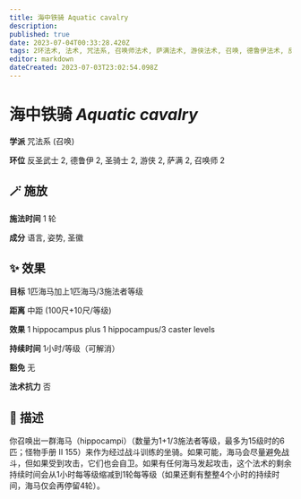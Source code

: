 ```yaml
---
title: 海中铁骑 Aquatic cavalry
description: 
published: true
date: 2023-07-04T00:33:28.420Z
tags: 2环法术, 法术, 咒法系, 召唤师法术, 萨满法术, 游侠法术, 召唤, 德鲁伊法术, 反圣武士法术, 圣骑士法术
editor: markdown
dateCreated: 2023-07-03T23:02:54.098Z
---
```


# **海中铁骑** *Aquatic cavalry*

**学派** 咒法系 (召唤) 

**环位** 反圣武士 2, 德鲁伊 2, 圣骑士 2, 游侠 2, 萨满 2, 召唤师 2

## 🪄 施放

**施法时间** 1 轮

**成分** 语言, 姿势, 圣徽

## ✨ 效果 

**目标** 1匹海马加上1匹海马/3施法者等级 

**距离** 中距 (100尺+10尺/等级) 

**效果** 1 hippocampus plus 1 hippocampus/3 caster levels 

**持续时间** 1小时/等级（可解消） 

**豁免** 无

**法术抗力** 否

## 📖 描述

你召唤出一群海马（hippocampi）（数量为1+1/3施法者等级，最多为15级时的6匹；怪物手册 II 155）来作为经过战斗训练的坐骑。如果可能，海马会尽量避免战斗，但如果受到攻击，它们也会自卫。如果有任何海马发起攻击，这个法术的剩余持续时间会从1小时每等级缩减到1轮每等级（如果还剩有整整4个小时的持续时间，海马仅会再停留4轮）。
    